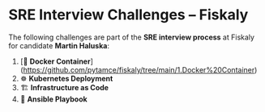 # SRE Interview Challenges – Fiskaly

The following challenges are part of the **SRE interview process** at Fiskaly for candidate **Martin Haluska**:

1. [🐳 **Docker Container**] (https://github.com/pytamce/fiskaly/tree/main/1.Docker%20Container)
2. ☸️ **Kubernetes Deployment**
3. 🏗️ **Infrastructure as Code**
4. 📜 **Ansible Playbook**
